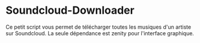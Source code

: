 Soundcloud-Downloader
=====================

Ce petit script vous permet de télécharger toutes les musiques d'un artiste sur Soundcloud. La seule dépendance est zenity pour l'interface graphique.

